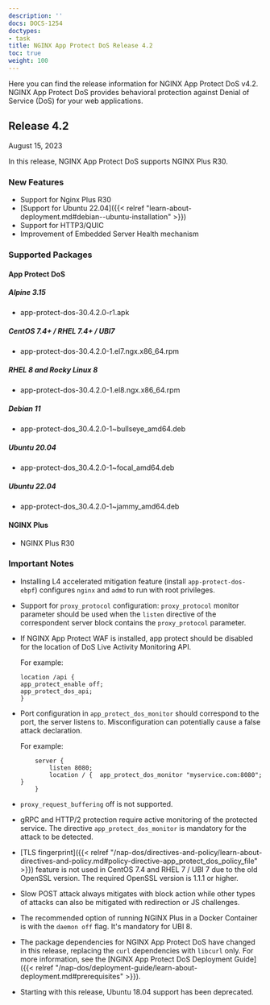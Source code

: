 ```yaml
---
description: ''
docs: DOCS-1254
doctypes:
- task
title: NGINX App Protect DoS Release 4.2
toc: true
weight: 100
---
```


Here you can find the release information for NGINX App Protect DoS v4.2. NGINX App Protect DoS provides behavioral protection against Denial of Service (DoS) for your web applications.

## Release 4.2

August 15, 2023

In this release, NGINX App Protect DoS supports NGINX Plus R30.

### New Features

- Support for Nginx Plus R30
- [Support for Ubuntu 22.04]({{< relref "learn-about-deployment.md#debian--ubuntu-installation" >}})
- Support for HTTP3/QUIC
- Improvement of Embedded Server Health mechanism

### Supported Packages

#### App Protect DoS

##### Alpine 3.15

- app-protect-dos-30.4.2.0-r1.apk

##### CentOS 7.4+ / RHEL 7.4+ / UBI7

- app-protect-dos-30.4.2.0-1.el7.ngx.x86_64.rpm

##### RHEL 8 and Rocky Linux 8

- app-protect-dos-30.4.2.0-1.el8.ngx.x86_64.rpm

##### Debian 11

- app-protect-dos_30.4.2.0-1~bullseye_amd64.deb

##### Ubuntu 20.04

- app-protect-dos_30.4.2.0-1~focal_amd64.deb

##### Ubuntu 22.04

- app-protect-dos_30.4.2.0-1~jammy_amd64.deb


#### NGINX Plus

- NGINX Plus R30


### Important Notes

- Installing L4 accelerated mitigation feature (install `app-protect-dos-ebpf`) configures `nginx` and `admd` to run with root privileges.

- Support for `proxy_protocol` configuration: `proxy_protocol` monitor parameter should be used when the `listen` directive of the correspondent server block contains the `proxy_protocol` parameter.

- If NGINX App Protect WAF is installed, app protect should be disabled for the location of DoS Live Activity Monitoring API.

    For example:

    ```shell
    location /api {
    app_protect_enable off;
    app_protect_dos_api;
    }
    ```

- Port configuration in `app_protect_dos_monitor` should correspond to the port, the server listens to. Misconfiguration can potentially cause a false attack declaration.

    For example:

    ```shell
        server {
            listen 8080;
            location / {  app_protect_dos_monitor "myservice.com:8080";  }
        }
    ```

- `proxy_request_buffering` off is not supported.

- gRPC and HTTP/2 protection require active monitoring of the protected service. The directive `app_protect_dos_monitor` is mandatory for the attack to be detected.

- [TLS fingerprint]({{< relref "/nap-dos/directives-and-policy/learn-about-directives-and-policy.md#policy-directive-app_protect_dos_policy_file" >}}) feature is not used in CentOS 7.4 and RHEL 7 / UBI 7 due to the old OpenSSL version. The required OpenSSL version is 1.1.1 or higher.

- Slow POST attack always mitigates with block action while other types of attacks can also be mitigated with redirection or JS challenges.

- The recommended option of running NGINX Plus in a Docker Container is with the `daemon off` flag. It's mandatory for UBI 8.

- The package dependencies for NGINX App Protect DoS have changed in this release, replacing the `curl` dependencies with `libcurl` only. For more information, see the [NGINX App Protect DoS Deployment Guide]({{< relref "/nap-dos/deployment-guide/learn-about-deployment.md#prerequisites" >}}).

- Starting with this release, Ubuntu 18.04 support has been deprecated.
